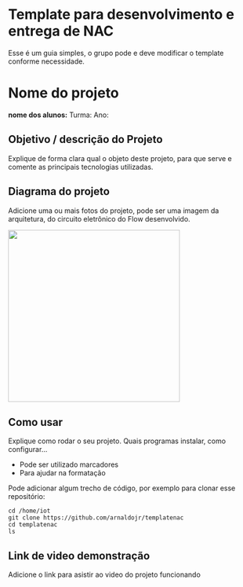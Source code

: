 # Template para desenvolvimento e entrega de NAC

Esse é um guia simples, o grupo pode e deve modificar o template conforme necessidade. 

# Nome do projeto

**nome dos alunos:** 
Turma:
Ano:

## Objetivo / descrição do Projeto

Explique de forma clara qual o objeto deste projeto, para que serve e comente as principais tecnologias utilizadas. 

## Diagrama do projeto

Adicione uma ou mais fotos do projeto, pode ser uma imagem da arquitetura, do circuito eletrônico do Flow desenvolvido. 

<img src="/image.png" width="350" height="350">


## Como usar 

Explique como rodar o seu projeto. Quais programas instalar, como configurar... 

* Pode ser utilizado marcadores
* Para ajudar na formatação

Pode adicionar algum trecho de código, por exemplo para clonar esse repositório:

    cd /home/iot
    git clone https://github.com/arnaldojr/templatenac
    cd templatenac
    ls


## Link de video demonstração

Adicione o link para asistir ao video do projeto funcionando

